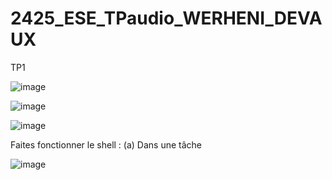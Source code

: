 # 2425_ESE_TPaudio_WERHENI_DEVAUX

TP1

![image](https://github.com/user-attachments/assets/32837cbc-2ad0-4117-967e-1fc069c35f44)


![image](https://github.com/user-attachments/assets/f66172ae-f3fb-43ac-983b-8ba6c4e167b1)



![image](https://github.com/user-attachments/assets/03030ea0-ef5c-467d-bea4-181019a43e97)


Faites fonctionner le shell :
(a) Dans une tâche

![image](https://github.com/user-attachments/assets/ffd3ea6c-5d05-4431-8cc9-a1baa1fdae2e)



